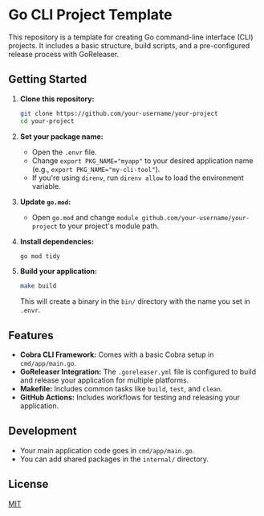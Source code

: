 # Go CLI Project Template

This repository is a template for creating Go command-line interface (CLI) projects. It includes a basic structure, build scripts, and a pre-configured release process with GoReleaser.

## Getting Started

1. **Clone this repository:**

    ```bash
    git clone https://github.com/your-username/your-project
    cd your-project
    ```

2. **Set your package name:**
    - Open the `.envr` file.
    - Change `export PKG_NAME="myapp"` to your desired application name (e.g., `export PKG_NAME="my-cli-tool"`).
    - If you're using `direnv`, run `direnv allow` to load the environment variable.

3. **Update `go.mod`:**
    - Open `go.mod` and change `module github.com/your-username/your-project` to your project's module path.

4. **Install dependencies:**

    ```bash
    go mod tidy
    ```

5. **Build your application:**

    ```bash
    make build
    ```

    This will create a binary in the `bin/` directory with the name you set in `.envr`.

## Features

- **Cobra CLI Framework:** Comes with a basic Cobra setup in `cmd/app/main.go`.
- **GoReleaser Integration:** The `.goreleaser.yml` file is configured to build and release your application for multiple platforms.
- **Makefile:** Includes common tasks like `build`, `test`, and `clean`.
- **GitHub Actions:** Includes workflows for testing and releasing your application.

## Development

- Your main application code goes in `cmd/app/main.go`.
- You can add shared packages in the `internal/` directory.

## License

[MIT](LICENSE)
